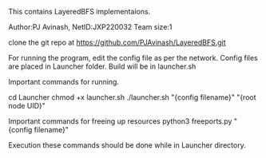 This contains LayeredBFS implementaions. 

Author:PJ Avinash,
NetID:JXP220032
Team size:1


clone the git repo at https://github.com/PJAvinash/LayeredBFS.git

For running the program, edit the config file as per the network. Config files are placed in Launcher folder. Build will be in launcher.sh

Important commands for running. 

cd Launcher
chmod +x launcher.sh
./launcher.sh "{config filename}" "{root node UID}"

Important commands for freeing up resources 
python3 freeports.py "{config filename}"


Execution these commands should be done while in Launcher directory. 






